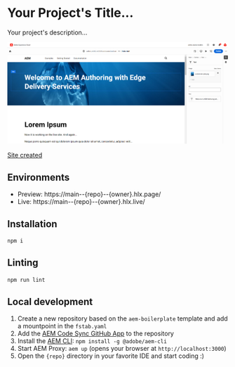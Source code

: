 # Your Project's Title...
Your project's description...

![alt text](assets/homescreen.png)

[Site created](https://author-p46152-e633525.adobeaemcloud.com/ui#/@alastairmalkin/aem/universal-editor/canvas/author-p46152-e633525.adobeaemcloud.com/content/aem-edge-getting-started/index.html)

## Environments
- Preview: https://main--{repo}--{owner}.hlx.page/
- Live: https://main--{repo}--{owner}.hlx.live/

## Installation

```sh
npm i
```

## Linting

```sh
npm run lint
```

## Local development

1. Create a new repository based on the `aem-boilerplate` template and add a mountpoint in the `fstab.yaml`
1. Add the [AEM Code Sync GitHub App](https://github.com/apps/aem-code-sync) to the repository
1. Install the [AEM CLI](https://github.com/adobe/helix-cli): `npm install -g @adobe/aem-cli`
1. Start AEM Proxy: `aem up` (opens your browser at `http://localhost:3000`)
1. Open the `{repo}` directory in your favorite IDE and start coding :)
